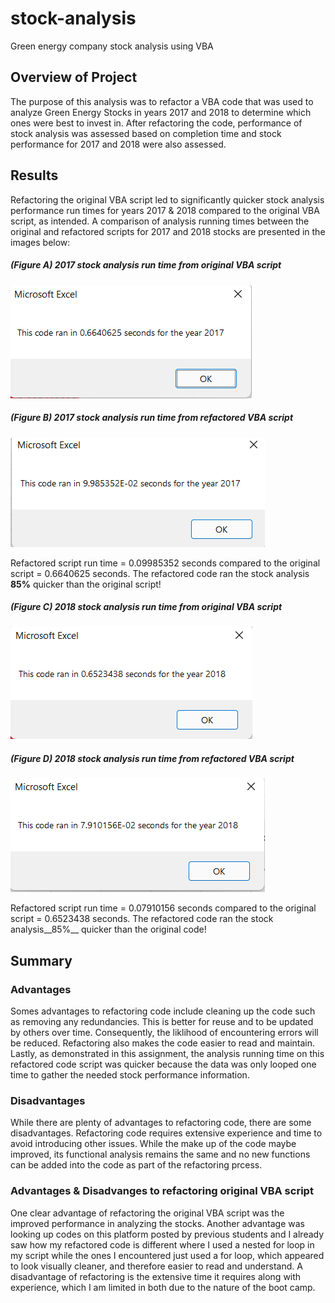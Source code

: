 # stock-analysis
Green energy company stock analysis using VBA

## Overview of Project
The purpose of this analysis was to refactor a VBA code that was used to analyze Green Energy Stocks in years 2017 and 2018 to determine which ones were best to invest in. After refactoring the code, performance of stock analysis was assessed based on completion time and stock performance for 2017 and 2018 were also assessed.

## Results
Refactoring the original VBA script led to significantly quicker stock analysis performance run times for years 2017 & 2018 compared to the original VBA script, as intended. A comparison of analysis running times between the original and refactored scripts for 2017 and 2018 stocks are presented in the images below:

##### (Figure A) 2017 stock analysis run time from original VBA script
![Original_VBA_Challenge_2017](Original_VBA_Challenge_2017.png)
##### (Figure B) 2017 stock analysis run time from refactored VBA script
![VBA_Challenge_2017](VBA_Challenge_2017.png)

Refactored script run time = 0.09985352 seconds compared to the original script = 0.6640625 seconds. The refactored code ran the stock analysis __85%__ quicker than the original script!

##### (Figure C) 2018 stock analysis run time from original VBA script
![Original_VBA_Challenge_2018](Original_VBA_Challenge_2018.png)
##### (Figure D) 2018 stock analysis run time from refactored VBA script
![VBA_Challenge_2018](VBA_Challenge_2018.png)

Refactored script run time = 0.07910156 seconds compared to the original script = 0.6523438  seconds. The refactored code ran the stock analysis__85%__ quicker than the original code!

## Summary
### Advantages
Somes advantages to refactoring code include cleaning up the code such as removing any redundancies. This is better for reuse and to be updated by others over time. Consequently, the liklihood of encountering errors will be reduced. Refactoring also makes the code easier to read and maintain. Lastly, as demonstrated in this assignment, the analysis running time on this refactored code script was quicker because the data was only looped one time to gather the needed stock performance information.
### Disadvantages
While there are plenty of advantages to refactoring code, there are some disadvantages. Refactoring code requires extensive experience and time to avoid introducing other issues. While the make up of the code maybe improved, its functional analysis remains the same and no new functions can be added into the code as part of the refactoring prcess. 
### Advantages & Disadvanges to refactoring original VBA script
One clear advantage of refactoring the original VBA script was the improved performance in analyzing the stocks. Another advantage was looking up codes on this platform posted by previous students and I already saw how my refactored code is different where I used a nested for loop in my script while the ones I encountered just used a for loop, which appeared to look visually cleaner, and therefore easier to read and understand.  A disadvantage of refactoring is the extensive time it requires along with experience, which I am limited in both due to the nature of the boot camp.
